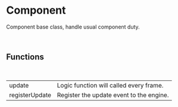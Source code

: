 <div id="content-header">
  <h1>Component</h1>
</div>

<p>
  Component base class, handle usual component duty.
</p>


<br/>
<h2>Functions</h2>
<br/>

<table>
  <tr>
    <td>update</td>
    <td>Logic function will called every frame.</td>
  </tr>
  <tr>
    <td>registerUpdate</td>
    <td>Register the update event to the engine.</td>
  </tr>
</table>
